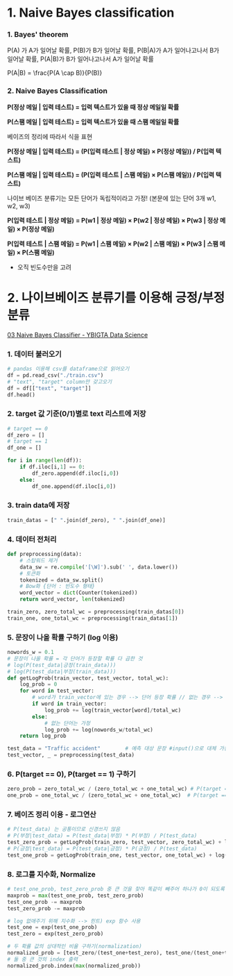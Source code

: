 # 1. Naive Bayes classification

### 1. Bayes' theorem

P(A) 가 A가 일어날 확률, P(B)가 B가 일어날 확률, P(B|A)가 A가 일어나고나서 B가 일어날 확률, P(A|B)가 B가 일어나고나서 A가 일어날 확률

  P(A|B) = \frac{P(A \cap B)}{P(B)}

### 2. Naive Bayes Classification

**P(정상 메일 | 입력 테스트) = 입력 텍스트가 있을 때 정상 메일일 확률**

**P(스팸 메일 | 입력 테스트) = 입력 텍스트가 있을 때 스팸 메일일 확률**

베이즈의 정리에 따라서 식을 표현

**P(정상 메일 | 입력 테스트) = (P(입력 테스트 | 정상 메일) × P(정상 메일)) / P(입력 텍스트)**

**P(스팸 메일 | 입력 테스트) = (P(입력 테스트 | 스팸 메일) × P(스팸 메일)) / P(입력 텍스트)**

나이브 베이즈 분류기는 모든 단어가 독립적이라고 가정! (본문에 있는 단어 3개 w1, w2, w3)

**P(입력 테스트 | 정상 메일)** **= P(w1 | 정상 메일) × P(w2 | 정상 메일) × P(w3 | 정상 메일) × P(정상 메일)**

**P(입력 테스트 | 스팸 메일) = P(w1 | 스팸 메일) × P(w2 | 스팸 메일) × P(w3 | 스팸 메일) × P(스팸 메일)**

* 오직 빈도수만을 고려

# 2. 나이브베이즈 분류기를 이용해 긍정/부정 분류

[03 Naive Bayes Classifier - YBIGTA Data Science](https://ybigta-data-science.readthedocs.io/en/latest/6_Data_Science_from_Scratch/03_Naive%20Bayes%20Classifier/)

### 1. 데이터 불러오기

```python
# pandas 이용해 csv를 dataframe으로 읽어오기
df = pd.read_csv("./train.csv")
# "text", "target" column만 갖고오기
df = df[["text", "target"]]
df.head()
```

### 2. target 값 기준(0/1)별로 text 리스트에 저장

```python
# target == 0
df_zero = []
# target == 1
df_one = []

for i in range(len(df)):
    if df.iloc[i,1] == 0:
        df_zero.append(df.iloc[i,0])
    else:
        df_one.append(df.iloc[i,0])
```

### 3. train data에 저장

```python
train_datas = [" ".join(df_zero), " ".join(df_one)]
```

### 4. 데이터 전처리

```python
def preprocessing(data):
    # 스탑워드 제거
    data_sw = re.compile('[\W]').sub(' ', data.lower())
    # 토큰화
    tokenized = data_sw.split()
    # Bow화 {단어 : 빈도수 형태}
    word_vector = dict(Counter(tokenized))
    return word_vector, len(tokenized)

train_zero, zero_total_wc = preprocessing(train_datas[0])
train_one, one_total_wc = preprocessing(train_datas[1])
```

### 5. 문장이 나올 확률 구하기 (log 이용)

```python
nowords_w = 0.1
# 문장이 나올 확률 = 각 단어가 등장할 확률 다 곱한 것
# log(P(test_data|긍정(train_data)))
# log(P(test_data|부정(train_data)))
def getLogProb(train_vector, test_vector, total_wc):
    log_prob = 0
    for word in test_vector:
        # word가 train_vector에 있는 경우 --> 단어 등장 확률 // 없는 경우 --> 사전에 임의로 정한 확률
        if word in train_vector:
            log_prob += log(train_vector[word]/total_wc)
        else:
            # 없는 단어는 가정
            log_prob += log(nowords_w/total_wc)
    return log_prob

test_data = "Traffic accident"        # 예측 대상 문장 #input()으로 대체 가능
test_vector, _ = preprocessing(test_data)
```

### 6. P(target == 0), P(target == 1) 구하기

```python
zero_prob = zero_total_wc / (zero_total_wc + one_total_wc) # P(target == 0)
one_prob = one_total_wc / (zero_total_wc + one_total_wc)  # P(target == 1)
```

### 7. 베이즈 정리 이용 - 로그연산

```python
# P(test_data) 는 공통이므로 신경쓰지 않음
# P(부정|test_data) = P(test_data|부정) * P(부정) / P(test_data)
test_zero_prob = getLogProb(train_zero, test_vector, zero_total_wc) + log(zero_prob) 
# P(긍정|test_data) = P(test_data|긍정) * P(긍정) / P(test_data)
test_one_prob = getLogProb(train_one, test_vector, one_total_wc) + log(one_prob)
```

### 8. 로그를 지수화, Normalize

```python
# test_one_prob, test_zero_prob 중 큰 것을 찾아 똑같이 빼주어 하나가 0이 되도록
maxprob = max(test_one_prob, test_zero_prob)
test_one_prob -= maxprob
test_zero_prob -= maxprob

# log 없애주기 위해 지수화 --> 힌트) exp 함수 사용
test_one = exp(test_one_prob)
test_zero = exp(test_zero_prob)

# 두 확률 값의 상대적인 비율 구하기(normalization)
normalized_prob = [test_zero/(test_one+test_zero), test_one/(test_one+test_zero)]
# 둘 중 큰 것의 index 출력
normalized_prob.index(max(normalized_prob))
```
